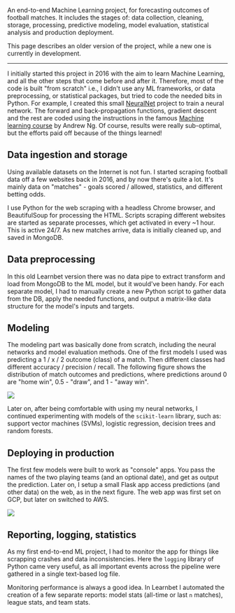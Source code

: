 An end-to-end Machine Learning project, for forecasting outcomes of football matches. It includes the stages of: data collection, cleaning, storage, processing, predictive modeling, model evaluation, statistical analysis and production deployment. 

This page describes an older version of the project, while a new one is currently in development.

<hr>

I initially started this project in 2016 with the aim to learn Machine Learning, and all the other steps that come before and after it. Therefore, most of the code is built "from scratch" i.e., I didn't use any ML frameworks, or data preprocessing, or statistical packages, but tried to code the needed bits in Python. For example, I created this small <a target="_blank" href="https://github.com/Misko07/NeuralNet">NeuralNet</a> project to train a neural network. The forward and back-propagation functions, gradient descent and the rest are coded using the instructions in the famous <a target="_blank" href="https://www.coursera.org/learn/machine-learning">Machine learning course</a> by Andrew Ng. Of course, results were really sub-optimal, but the efforts paid off because of the things learned!

## Data ingestion and storage

Using available datasets on the Internet is not fun. I started scraping football data off a few websites back in 2016, and by now there's quite a lot. It's mainly data on "matches" - goals scored / allowed, statistics, and different betting odds. 

I use Python for the web scraping with a headless Chrome browser, and BeautifulSoup for processing the HTML. Scripts scraping different websites are started as separate processes, which get activated in every ~1 hour. This is active 24/7. As new matches arrive, data is initially cleaned up, and saved in MongoDB.

## Data preprocessing

In this old Learnbet version there was no data pipe to extract transform and load from MongoDB to the ML model, but it would've been handy. For each separate model, I had to manually create a new Python script to gather data from the DB, apply the needed functions, and output a matrix-like data structure for the model's inputs and targets. 

## Modeling

The modeling part was basically done from scratch, including the neural networks and model evaluation methods. One of the first models I used was predicting a 1 / x / 2 outcome (class) of a match. Then different classes had different accuracy / precision / recall. The following figure shows the distribution of match outcomes and predictions, where predictions around 0 are "home win", 0.5 - "draw", and 1 - "away win". 

<img class="intext-img" src="../static/first_one_hist.png">

Later on, after being comfortable with using my neural networks, I continued experimenting with models of the `scikit-learn` library, such as: support vector machines (SVMs), logistic regression, decision trees and random forests.

## Deploying in production
The first few models were built to work as "console" apps. You pass the names of the two playing teams (and an optional date), and get as output the prediction. Later on, I setup a small Flask app access predictions (and other data) on the web, as in the next figure. The web app was first set on GCP, but later on switched to AWS. 

<img class="intext-img" src="../static/odds_web.png">


## Reporting, logging, statistics
As my first end-to-end ML project, I had to monitor the app for things like scrapping crashes and data inconsistencies. Here the `logging` library of Python came very useful, as all important events across the pipeline were gathered in a single text-based log file. 

Monitoring performance is always a good idea. In Learnbet I automated the creation of a few separate reports: model stats (all-time or last `n` matches), league stats, and team stats.

 
